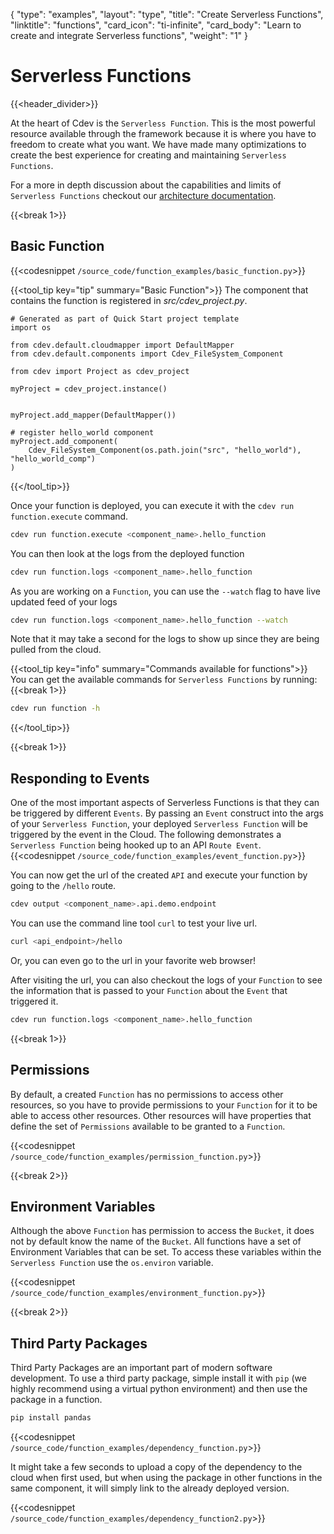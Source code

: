 {
    "type": "examples",
    "layout": "type",
    "title": "Create Serverless Functions",
    "linktitle": "functions",
    "card_icon": "ti-infinite",
    "card_body": "Learn to create and integrate Serverless functions",
    "weight": "1"
}


# Serverless Functions
{{<header_divider>}}


At the heart of Cdev is the `Serverless Function`. This is the most powerful resource available through the framework because it is where you have to freedom to create what you want. We have made many optimizations to create the best experience for creating and maintaining `Serverless Functions`.

For a more in depth discussion about the capabilities and limits of `Serverless Functions` checkout our [architecture documentation](/docs/firstprinciples).

{{<break 1>}}



## Basic Function
{{<codesnippet `/source_code/function_examples/basic_function.py`>}}

{{<tool_tip key="tip" summary="Basic Function">}}
The component that contains the function is registered in *src/cdev_project.py*.
```
# Generated as part of Quick Start project template
import os

from cdev.default.cloudmapper import DefaultMapper
from cdev.default.components import Cdev_FileSystem_Component

from cdev import Project as cdev_project

myProject = cdev_project.instance()


myProject.add_mapper(DefaultMapper())

# register hello_world component
myProject.add_component(
    Cdev_FileSystem_Component(os.path.join("src", "hello_world"), "hello_world_comp")
)
```

{{</tool_tip>}}


Once your function is deployed, you can execute it with the `cdev run function.execute` command.
```bash
cdev run function.execute <component_name>.hello_function
```

You can then look at the logs from the deployed function
```bash
cdev run function.logs <component_name>.hello_function
```

As you are working on a `Function`, you can use the `--watch` flag to have live updated feed of your logs
```bash
cdev run function.logs <component_name>.hello_function --watch
```
Note that it may take a second for the logs to show up since they are being pulled from the cloud.

{{<tool_tip key="info" summary="Commands available for functions">}}
You can get the available commands for `Serverless Functions` by running:
{{<break 1>}}
```bash
cdev run function -h 
```
{{</tool_tip>}}


{{<break 1>}}
## Responding to Events
One of the most important aspects of Serverless Functions is that they can be triggered by different `Events`. By passing an `Event` construct into the args of your `Serverless Function`, your deployed `Serverless Function` will be triggered by the event in the Cloud. The following demonstrates a `Serverless Function` being hooked up to an API `Route Event`.
{{<codesnippet `/source_code/function_examples/event_function.py`>}}

You can now get the url of the created `API` and execute your function by going to the `/hello` route.
```bash
cdev output <component_name>.api.demo.endpoint
```
You can use the command line tool `curl` to test your live url. 
```bash
curl <api_endpoint>/hello
```

Or, you can even go to the url in your favorite web browser! 

After visiting the url, you can also checkout the logs of your `Function` to see the information that is passed to your `Function` about the `Event` that triggered it. 

```bash
cdev run function.logs <component_name>.hello_function
```

{{<break 1>}}
## Permissions
By default, a created `Function` has no permissions to access other resources, so you have to provide permissions to your `Function` for it to be able to access other resources. Other resources will have properties that define the set of `Permissions` available to be granted to a `Function`.

{{<codesnippet `/source_code/function_examples/permission_function.py`>}}


{{<break 2>}}
## Environment Variables
Although the above `Function` has permission to access the `Bucket`, it does not by default know the name of the `Bucket`. All functions have a set of Environment Variables that can be set. To access these variables within the `Serverless Function` use the `os.environ` variable. 

{{<codesnippet `/source_code/function_examples/environment_function.py`>}}


{{<break 2>}}
## Third Party Packages
Third Party Packages are an important part of modern software development. To use a third party package, simple install it with `pip` (we highly recommend using a virtual python environment) and then use the package in a function.

```bash
pip install pandas
```

{{<codesnippet `/source_code/function_examples/dependency_function.py`>}}

It might take a few seconds to upload a copy of the dependency to the cloud when first used, but when using the package in other functions in the same component, it will simply link to the already deployed version.

{{<codesnippet `/source_code/function_examples/dependency_function2.py`>}}

